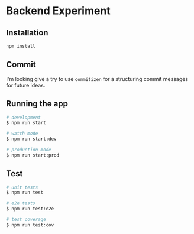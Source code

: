 # Backend Experiment

## Installation

```bash
npm install
```

## Commit

I'm looking give a try to use `commitizen` for a structuring commit messages for future ideas.

## Running the app

```bash
# development
$ npm run start

# watch mode
$ npm run start:dev

# production mode
$ npm run start:prod
```

## Test

```bash
# unit tests
$ npm run test

# e2e tests
$ npm run test:e2e

# test coverage
$ npm run test:cov
```

